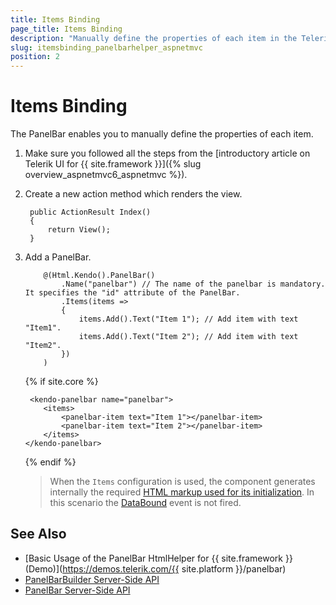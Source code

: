 ```yaml
---
title: Items Binding
page_title: Items Binding
description: "Manually define the properties of each item in the Telerik UI PanelBar component for {{ site.framework }} by using the items builder."
slug: itemsbinding_panelbarhelper_aspnetmvc
position: 2
---
```


# Items Binding

The PanelBar enables you to manually define the properties of each item.

1. Make sure you followed all the steps from the [introductory article on Telerik UI for {{ site.framework }}]({% slug overview_aspnetmvc6_aspnetmvc %}).
1. Create a new action method which renders the view.

        public ActionResult Index()
        {
            return View();
        }

1. Add a PanelBar.

    ```HtmlHelper
        @(Html.Kendo().PanelBar()
            .Name("panelbar") // The name of the panelbar is mandatory. It specifies the "id" attribute of the PanelBar.
            .Items(items =>
            {
                items.Add().Text("Item 1"); // Add item with text "Item1".
                items.Add().Text("Item 2"); // Add item with text "Item2".
            })
        )
    ```
    {% if site.core %}
    ```TagHelper
     <kendo-panelbar name="panelbar">
        <items>
            <panelbar-item text="Item 1"></panelbar-item>
            <panelbar-item text="Item 2"></panelbar-item>
        </items>
    </kendo-panelbar>
    ```
    {% endif %}

    > When the `Items` configuration is used, the component generates internally the required [HTML markup used for its initialization](https://docs.telerik.com/kendo-ui/controls/panelbar/overview#from-html). In this scenario the [DataBound](/api/kendo.mvc.ui.fluent/panelbareventbuilder#databoundsystemstring) event is not fired.

## See Also

* [Basic Usage of the PanelBar HtmlHelper for {{ site.framework }} (Demo)](https://demos.telerik.com/{{ site.platform }}/panelbar)
* [PanelBarBuilder Server-Side API](/api/kendo.mvc.ui.fluent/panelbarbuilder)
* [PanelBar Server-Side API](/api/panelbar)
